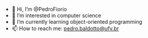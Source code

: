 - 👋 Hi, I’m @PedroFiorio
- 👀 I’m interested in computer science
- 🌱 I’m currently learning object-oriented programming
- 📫 How to reach me: pedro.baldotto@ufv.br

<!---
PedroFiorio/PedroFiorio is a ✨ special ✨ repository because its `README.md` (this file) appears on your GitHub profile.
You can click the Preview link to take a look at your changes.
--->
